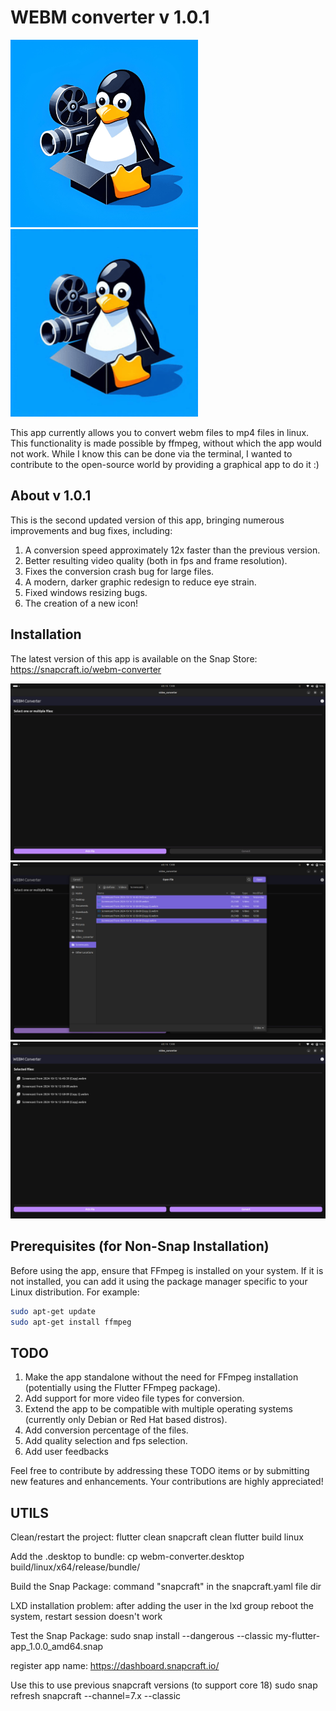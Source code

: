 # WEBM converter v 1.0.1
<img src="./utils/photos/icon_512p.png" alt="icon" width="300" />


<img src="./utils/icon/icon1.png" alt="icon" width="300" />


This app currently allows you to convert webm files to mp4 files in linux. This functionality is made possible by ffmpeg, without which the app would not work. While I know this can be done via the terminal, I wanted to contribute to the open-source world by providing a graphical app to do it :)

## About v 1.0.1

This is the second updated version of this app, bringing numerous improvements and bug fixes, including:
1. A conversion speed approximately 12x faster than the previous version.
2. Better resulting video quality (both in fps and frame resolution).
3. Fixes the conversion crash bug for large files.
4. A modern, darker graphic redesign to reduce eye strain.
5. Fixed windows resizing bugs.
6. The creation of a new icon!




## Installation

The latest version of this app is available on the Snap Store:
https://snapcraft.io/webm-converter

![Screenshot 1](./utils/photos/screenshot00.png)
![screenshot 2](./utils/photos/screenshot04b.png)
![Screenshot 3](./utils/photos/screenshot02b.png)


## Prerequisites (for Non-Snap Installation)

Before using the app, ensure that FFmpeg is installed on your system. If it is not installed, you can add it using the package manager specific to your Linux distribution. For example:

```bash
sudo apt-get update
sudo apt-get install ffmpeg
```


## TODO
1. Make the app standalone without the need for FFmpeg installation (potentially using the Flutter FFmpeg package).
2. Add support for more video file types for conversion.
3. Extend the app to be compatible with multiple operating systems (currently only Debian or Red Hat based distros).
4. Add conversion percentage of the files.
7. Add quality selection and fps selection.
8. Add user feedbacks


Feel free to contribute by addressing these TODO items or by submitting new features and enhancements. Your contributions are highly appreciated!

## UTILS

Clean/restart the project:
flutter clean
snapcraft clean
flutter build linux


Add the .desktop to bundle:
cp webm-converter.desktop build/linux/x64/release/bundle/

Build the Snap Package:
command "snapcraft" in the snapcraft.yaml file dir

LXD installation problem:
after adding the user in the lxd group reboot the system, restart session doesn't work

Test the Snap Package:
sudo snap install --dangerous --classic my-flutter-app_1.0.0_amd64.snap 


register app name:
https://dashboard.snapcraft.io/

Use this to use previous snapcraft versions (to support core 18)
sudo snap refresh snapcraft --channel=7.x --classic